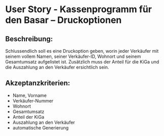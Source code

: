 # User Story - Kassenprogramm für den Basar – Druckoptionen

## Beschreibung:

Schlussendlich soll es eine Druckoption geben, worin jeder Verkäufer mit seinem vollem Namen, seiner Verkäufer-ID, Wohnort und seinem Gesamtumsatz aufgelistet ist. Zusätzlich muss der Anteil für die KiGa und die Auszahlung an den Verkäufer ersichtlich sein.

## Akzeptanzkriterien:

- Name, Vorname 
- Verkäufer-Nummer
- Wohnort
- Gesamtumsatz
- Anteil der KiGa
- Auszahlung an den Verkäufer
- automatische Generierung
